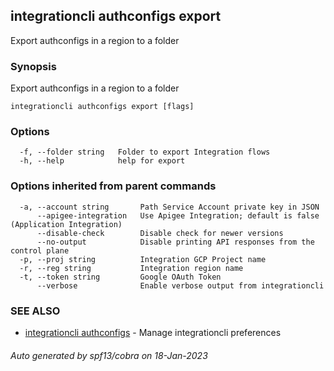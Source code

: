 ## integrationcli authconfigs export

Export authconfigs in a region to a folder

### Synopsis

Export authconfigs in a region to a folder

```
integrationcli authconfigs export [flags]
```

### Options

```
  -f, --folder string   Folder to export Integration flows
  -h, --help            help for export
```

### Options inherited from parent commands

```
  -a, --account string       Path Service Account private key in JSON
      --apigee-integration   Use Apigee Integration; default is false (Application Integration)
      --disable-check        Disable check for newer versions
      --no-output            Disable printing API responses from the control plane
  -p, --proj string          Integration GCP Project name
  -r, --reg string           Integration region name
  -t, --token string         Google OAuth Token
      --verbose              Enable verbose output from integrationcli
```

### SEE ALSO

* [integrationcli authconfigs](integrationcli_authconfigs.md)	 - Manage integrationcli preferences

###### Auto generated by spf13/cobra on 18-Jan-2023
